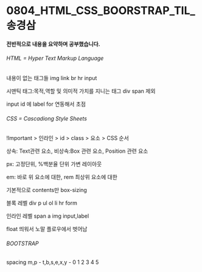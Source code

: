 # 0804_HTML_CSS_BOORSTRAP_TIL_송경삼

#### 전반적으로 내용을 요약하며 공부했습니다.

###### HTML = Hyper Text Markup Language

내용이 없는 태그들 img link br hr input

시맨틱 태그:목적,역할 및 의미적 가치를 지니는 태그 div span 제외

input id 에 label for 연동해서 초점



###### CSS = Cascadiong Style Sheets

!Important > 인라인 > id > class > 요소 > CSS 순서

상속: Text관련 요소, 비상속:Box 관련 요소, Position 관련 요소

px: 고정단위, %백분율 단위 가변 레이아웃

em: 바로 위 요소에 대한, rem 최상위 요소에 대한

기본적으로 contents만 box-sizing

블록 레벨 div p ul ol li hr form

인라인 레벨 span a img input,label 

float 띄워서 노말 플로우에서 벗어남 





###### BOOTSTRAP

spacing m,p - t,b,s,e,x,y - 0 1 2 3 4 5







